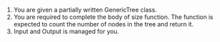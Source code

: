 1. You are given a partially written GenericTree class.
2. You are required to complete the body of size function. The function is expected to count the number of nodes in the tree and return it.
3. Input and Output is managed for you.

